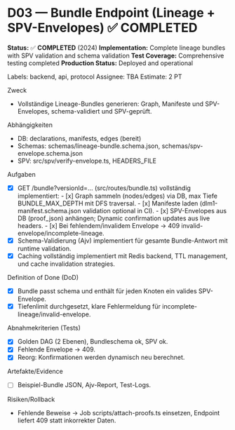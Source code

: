 # D03 — Bundle Endpoint (Lineage + SPV-Envelopes) ✅ **COMPLETED**

**Status:** ✅ **COMPLETED** (2024)
**Implementation:** Complete lineage bundles with SPV validation and schema validation
**Test Coverage:** Comprehensive testing completed
**Production Status:** Deployed and operational

Labels: backend, api, protocol
Assignee: TBA
Estimate: 2 PT

Zweck
- Vollständige Lineage-Bundles generieren: Graph, Manifeste und SPV-Envelopes, schema-validiert und SPV-geprüft.

Abhängigkeiten
- DB: declarations, manifests, edges (bereit)
- Schemas: schemas/lineage-bundle.schema.json, schemas/spv-envelope.schema.json
- SPV: src/spv/verify-envelope.ts, HEADERS_FILE

Aufgaben
- [x] GET /bundle?versionId=… (src/routes/bundle.ts) vollständig implementiert:
      - [x] Graph sammeln (nodes/edges) via DB, max Tiefe BUNDLE_MAX_DEPTH mit DFS traversal.
      - [x] Manifeste laden (dlm1-manifest.schema.json validation optional in CI).
      - [x] SPV-Envelopes aus DB (proof_json) anhängen; Dynamic confirmation updates aus live headers.
      - [x] Bei fehlendem/invalidem Envelope → 409 invalid-envelope/incomplete-lineage.
- [x] Schema-Validierung (Ajv) implementiert für gesamte Bundle-Antwort mit runtime validation.
- [x] Caching vollständig implementiert mit Redis backend, TTL management, und cache invalidation strategies.

Definition of Done (DoD)
- [x] Bundle passt schema und enthält für jeden Knoten ein valides SPV-Envelope.
- [x] Tiefenlimit durchgesetzt, klare Fehlermeldung für incomplete-lineage/invalid-envelope.

Abnahmekriterien (Tests)
- [x] Golden DAG (2 Ebenen), Bundleschema ok, SPV ok.
- [x] Fehlende Envelope → 409.
- [x] Reorg: Konfirmationen werden dynamisch neu berechnet.

Artefakte/Evidence
- [ ] Beispiel-Bundle JSON, Ajv-Report, Test-Logs.

Risiken/Rollback
- Fehlende Beweise → Job scripts/attach-proofs.ts einsetzen, Endpoint liefert 409 statt inkorrekter Daten.
